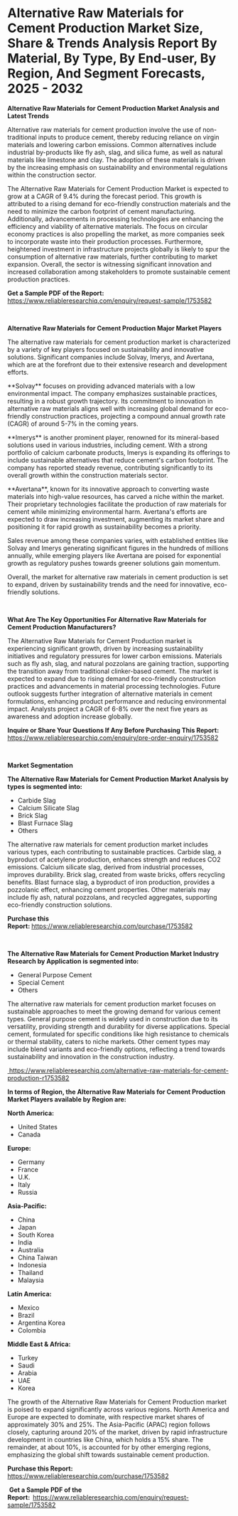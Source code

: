 <p><h1>Alternative Raw Materials for Cement Production Market Size, Share & Trends Analysis Report By Material, By Type, By End-user, By Region, And Segment Forecasts, 2025 - 2032</h1></p><p><strong>Alternative Raw Materials for Cement Production Market Analysis and Latest Trends</strong></p>
<p><p>Alternative raw materials for cement production involve the use of non-traditional inputs to produce cement, thereby reducing reliance on virgin materials and lowering carbon emissions. Common alternatives include industrial by-products like fly ash, slag, and silica fume, as well as natural materials like limestone and clay. The adoption of these materials is driven by the increasing emphasis on sustainability and environmental regulations within the construction sector.</p><p>The Alternative Raw Materials for Cement Production Market is expected to grow at a CAGR of 9.4% during the forecast period. This growth is attributed to a rising demand for eco-friendly construction materials and the need to minimize the carbon footprint of cement manufacturing. Additionally, advancements in processing technologies are enhancing the efficiency and viability of alternative materials. The focus on circular economy practices is also propelling the market, as more companies seek to incorporate waste into their production processes. Furthermore, heightened investment in infrastructure projects globally is likely to spur the consumption of alternative raw materials, further contributing to market expansion. Overall, the sector is witnessing significant innovation and increased collaboration among stakeholders to promote sustainable cement production practices.</p></p>
<p><strong>Get a Sample PDF of the Report:&nbsp;</strong> <a href="https://www.reliableresearchiq.com/enquiry/request-sample/1753582?utm_campaign=3098&utm_medium=2&utm_source=Github&utm_content=ia&utm_term=17042025&utm_id=alternative-raw-materials-for-cement-production">https://www.reliableresearchiq.com/enquiry/request-sample/1753582</a></p>
<p>&nbsp;</p>
<p><strong>Alternative Raw Materials for Cement Production Major Market Players</strong></p>
<p><p>The alternative raw materials for cement production market is characterized by a variety of key players focused on sustainability and innovative solutions. Significant companies include Solvay, Imerys, and Avertana, which are at the forefront due to their extensive research and development efforts.</p><p>**Solvay** focuses on providing advanced materials with a low environmental impact. The company emphasizes sustainable practices, resulting in a robust growth trajectory. Its commitment to innovation in alternative raw materials aligns well with increasing global demand for eco-friendly construction practices, projecting a compound annual growth rate (CAGR) of around 5-7% in the coming years.</p><p>**Imerys** is another prominent player, renowned for its mineral-based solutions used in various industries, including cement. With a strong portfolio of calcium carbonate products, Imerys is expanding its offerings to include sustainable alternatives that reduce cement's carbon footprint. The company has reported steady revenue, contributing significantly to its overall growth within the construction materials sector.</p><p>**Avertana**, known for its innovative approach to converting waste materials into high-value resources, has carved a niche within the market. Their proprietary technologies facilitate the production of raw materials for cement while minimizing environmental harm. Avertana's efforts are expected to draw increasing investment, augmenting its market share and positioning it for rapid growth as sustainability becomes a priority.</p><p>Sales revenue among these companies varies, with established entities like Solvay and Imerys generating significant figures in the hundreds of millions annually, while emerging players like Avertana are poised for exponential growth as regulatory pushes towards greener solutions gain momentum.</p><p>Overall, the market for alternative raw materials in cement production is set to expand, driven by sustainability trends and the need for innovative, eco-friendly solutions.</p></p>
<p>&nbsp;</p>
<p><strong>What Are The Key Opportunities For Alternative Raw Materials for Cement Production Manufacturers?</strong></p>
<p><p>The Alternative Raw Materials for Cement Production market is experiencing significant growth, driven by increasing sustainability initiatives and regulatory pressures for lower carbon emissions. Materials such as fly ash, slag, and natural pozzolans are gaining traction, supporting the transition away from traditional clinker-based cement. The market is expected to expand due to rising demand for eco-friendly construction practices and advancements in material processing technologies. Future outlook suggests further integration of alternative materials in cement formulations, enhancing product performance and reducing environmental impact. Analysts project a CAGR of 6-8% over the next five years as awareness and adoption increase globally.</p></p>
<p><strong>Inquire or Share Your Questions If Any Before Purchasing This Report:</strong> <a href="https://www.reliableresearchiq.com/enquiry/pre-order-enquiry/1753582?utm_campaign=3098&utm_medium=2&utm_source=Github&utm_content=ia&utm_term=17042025&utm_id=alternative-raw-materials-for-cement-production">https://www.reliableresearchiq.com/enquiry/pre-order-enquiry/1753582</a></p>
<p>&nbsp;</p>
<p><strong>Market Segmentation</strong></p>
<p><strong>The Alternative Raw Materials for Cement Production Market Analysis by types is segmented into:</strong></p>
<p><ul><li>Carbide Slag</li><li>Calcium Silicate Slag</li><li>Brick Slag</li><li>Blast Furnace Slag</li><li>Others</li></ul></p>
<p><p>The alternative raw materials for cement production market includes various types, each contributing to sustainable practices. Carbide slag, a byproduct of acetylene production, enhances strength and reduces CO2 emissions. Calcium silicate slag, derived from industrial processes, improves durability. Brick slag, created from waste bricks, offers recycling benefits. Blast furnace slag, a byproduct of iron production, provides a pozzolanic effect, enhancing cement properties. Other materials may include fly ash, natural pozzolans, and recycled aggregates, supporting eco-friendly construction solutions.</p></p>
<p><strong>Purchase this Report:&nbsp;</strong><a href="https://www.reliableresearchiq.com/purchase/1753582?utm_campaign=3098&utm_medium=2&utm_source=Github&utm_content=ia&utm_term=17042025&utm_id=alternative-raw-materials-for-cement-production">https://www.reliableresearchiq.com/purchase/1753582</a></p>
<p>&nbsp;</p>
<p><strong>The Alternative Raw Materials for Cement Production Market Industry Research by Application is segmented into:</strong></p>
<p><ul><li>General Purpose Cement</li><li>Special Cement</li><li>Others</li></ul></p>
<p><p>The alternative raw materials for cement production market focuses on sustainable approaches to meet the growing demand for various cement types. General purpose cement is widely used in construction due to its versatility, providing strength and durability for diverse applications. Special cement, formulated for specific conditions like high resistance to chemicals or thermal stability, caters to niche markets. Other cement types may include blend variants and eco-friendly options, reflecting a trend towards sustainability and innovation in the construction industry.</p></p>
<p><a href="https://www.reliableresearchiq.com/alternative-raw-materials-for-cement-production-r1753582?utm_campaign=3098&utm_medium=2&utm_source=Github&utm_content=ia&utm_term=17042025&utm_id=alternative-raw-materials-for-cement-production">&nbsp;https://www.reliableresearchiq.com/alternative-raw-materials-for-cement-production-r1753582</a></p>
<p><strong>In terms of Region, the Alternative Raw Materials for Cement Production Market Players available by Region are:</strong></p>
<p>
    <p> <strong> North America: </strong>
        <ul>
            <li>United States</li>
            <li>Canada</li>
        </ul>
        </p> 
    <p> <strong> Europe: </strong>
        <ul>
            <li>Germany</li>
            <li>France</li>
            <li>U.K.</li>
            <li>Italy</li>
            <li>Russia</li>
        </ul>
        </p> 
    <p> <strong> Asia-Pacific: </strong>
        <ul>
            <li>China</li>
            <li>Japan</li>
            <li>South Korea</li>
            <li>India</li>
            <li>Australia</li>
            <li>China Taiwan</li>
            <li>Indonesia</li>
            <li>Thailand</li>
            <li>Malaysia</li>
        </ul>
        </p> 
    <p> <strong> Latin America: </strong>
        <ul>
            <li>Mexico</li>
            <li>Brazil</li>
            <li>Argentina Korea</li>
            <li>Colombia</li>
        </ul>
        </p> 
    <p> <strong> Middle East & Africa: </strong>
        <ul>
            <li>Turkey</li>
            <li>Saudi</li>
            <li>Arabia</li>
            <li>UAE</li>
            <li>Korea</li>
        </ul>
    </p>
    </p>
<p><p>The growth of the Alternative Raw Materials for Cement Production market is poised to expand significantly across various regions. North America and Europe are expected to dominate, with respective market shares of approximately 30% and 25%. The Asia-Pacific (APAC) region follows closely, capturing around 20% of the market, driven by rapid infrastructure development in countries like China, which holds a 15% share. The remainder, at about 10%, is accounted for by other emerging regions, emphasizing the global shift towards sustainable cement production.</p></p>
<p><strong>Purchase this Report: </strong><a href="https://www.reliableresearchiq.com/purchase/1753582?utm_campaign=3098&utm_medium=2&utm_source=Github&utm_content=ia&utm_term=17042025&utm_id=alternative-raw-materials-for-cement-production">https://www.reliableresearchiq.com/purchase/1753582</a></p>
<p>&nbsp;<strong>Get a Sample PDF of the Report:&nbsp;&nbsp;</strong><a href="https://www.reliableresearchiq.com/enquiry/request-sample/1753582?utm_campaign=3098&utm_medium=2&utm_source=Github&utm_content=ia&utm_term=17042025&utm_id=alternative-raw-materials-for-cement-production">https://www.reliableresearchiq.com/enquiry/request-sample/1753582</a></p>
<p><strong></strong></p>
<p><p></p><p></p><p></p></p>